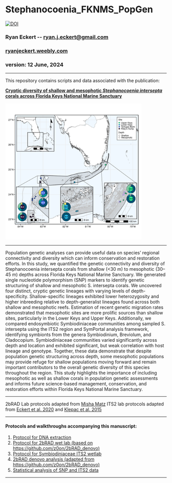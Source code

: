 # Stephanocoenia_FKNMS_PopGen

[![DOI](https://zenodo.org/badge/DOI/10.5281/zenodo/7130749.svg)](https://doi.org/10.5281/zenodo.7130749)




### Ryan Eckert -- <ryan.j.eckert@gmail.com>
### [ryanjeckert.weebly.com](https://ryanjeckert.weebly.com)
### version: 12 June, 2024

------------------------------------------------------------------------
This repository contains scripts and data associated with the
publication:

**[Cryptic diversity of shallow and mesophotic *Stephanocoenia intersepta* corals across Florida Keys National Marine Sanctuary](https://)**

<img src="figures/figure1.png" width="425"/>

------------------------------------------------------------------------
Population genetic analyses can provide useful data on species’ regional connectivity and diversity which can inform conservation and restoration efforts. In this study, we quantified the genetic connectivity and diversity of Stephanocoenia intersepta corals from shallow (<30 m) to mesophotic (30–45 m) depths across Florida Keys National Marine Sanctuary. We generated single nucleotide polymorphism (SNP) markers to identify genetic structuring of shallow and mesophotic S. intersepta corals. We uncovered four distinct, cryptic genetic lineages with varying levels of depth-specificity. Shallow-specific lineages exhibited lower heterozygosity and higher inbreeding relative to depth-generalist lineages found across both shallow and mesophotic reefs. Estimation of recent genetic migration rates demonstrated that mesophotic sites are more prolific sources than shallow sites, particularly in the Lower Keys and Upper Keys. Additionally, we compared endosymbiotic Symbiodiniaceae communities among sampled S. intersepta using the ITS2 region and SymPortal analysis framework, identifying symbionts from the genera Symbiodinium, Breviolum, and Cladocopium. Symbiodiniaceae communities varied significantly across depth and location and exhibited significant, but weak correlation with host lineage and genotype. Together, these data demonstrate that despite population genetic structuring across depth, some mesophotic populations may provide refuge for shallow populations moving forward and remain important contributors to the overall genetic diversity of this species throughout the region. This study highlights the importance of including mesophotic as well as shallow corals in population genetic assessments and informs future science-based management, conservation, and restoration efforts within Florida Keys National Marine Sanctuary.

------------------------------------------------------------------------

2bRAD Lab protocols adapted from [Misha Matz](https://docs.google.com/document/d/1am7L_Pa5JQ4sSx0eT5j4vdNPy5FUAtMZRsJZ0Ar5g9U/edit?usp=sharing)
ITS2 lab protocols adapted from [Eckert et al. 2020](https://doi.org/10.3389/fmicb.2020.00518) and [Klepac et al. 2015](https://doi.org/10.3354/meps11369)

------------------------------------------------------------------------

#### Protocols and walkthroughs accompanying this manuscript:

1.  [Protocol for DNA extraction](https://ryaneckert.github.io/labProtocols/dnaExtraction/)
2.  [Protocol for 2bRAD wet lab (based on https://github.com/z0on/2bRAD_denovo)](https://ryaneckert.github.io/labProtocols/2bRAD/)
3.  [Protocol for Symbiodiniaceae ITS2 wetlab](https://ryaneckert.github.io/labProtocols/its2/)
4.  [2bRAD denovo analysis (adapted from https://github.com/z0on/2bRAD_denovo)](https://ryaneckert.github.io/Stephanocoenia_FKNMS_PopGen/code/)
5.  [Statistical analysis of SNP and ITS2 data](https://ryaneckert.github.io/Stephanocoenia_FKNMS_PopGen/data/)

------------------------------------------------------------------------
